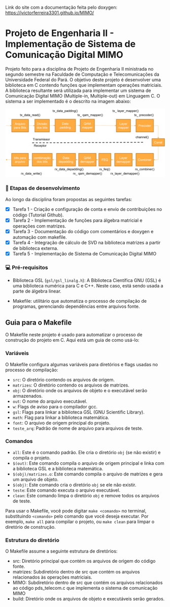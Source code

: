 Link do site com a documentação feita pelo doxygen: https://jvictorferreira3301.github.io/MIMO/

# Projeto de Engenharia II - Implementação de Sistema de Comunicação Digital MIMO

Projeto feito para a disciplina de Projeto de Engenharia II ministrada no segundo semestre na Faculdade de Computação e Telecomunicações da Universidade Federal do Pará. O objetivo deste projeto é desenvolver uma biblioteca em C contendo funções que implementam operações matriciais. A biblioteca resultante será utilizada para implementar um sistema de Comunicação Digital MIMO (Multiple-in, Multiple-out) em Linguagem C. O sistema a ser implementado é o descrito na imagem abaixo:

<img src="Doxyfiles/figures/mimosystem.png" alt="mimo-implementação">

### 🚀 Etapas de desenvolvimento

Ao longo da disciplina foram propostas as seguintes tarefas:

- [x] Tarefa 1 - Criação e configuração de conta e envio de contribuições no código (Tutorial Github).
- [x] Tarefa 2 - Implementação de funções para álgebra matricial e operações com matrizes.	
- [x] Tarefa 3 - Documentação do código com comentários e doxygen e automação com makefile.
- [x] Tarefa 4 - Integração de cálculo de SVD na biblioteca matrizes a partir de biblioteca externa.
- [x] Tarefa 5 - Implementação de Sistema de Comunicação Digital MIMO

### 💻 Pré-requisitos

- Biblioteca GSL (`gsl/gsl_linalg.h`): A Biblioteca Científica GNU (GSL) é uma biblioteca numérica para C e C++. Neste caso, está sendo usada a parte de álgebra linear.

- Makefile: utilitário que automatiza o processo de compilação de programas, gerenciando dependências entre arquivos fonte. 

## Guia para o Makefile
O Makefile neste projeto é usado para automatizar o processo de construção do projeto em C. Aqui está um guia de como usá-lo:

### Variáveis

O Makefile configura algumas variáveis para diretórios e flags usadas no processo de compilação:

- `src`: O diretório contendo os arquivos de origem.
- `matrizes`: O diretório contendo os arquivos de matrizes.
- `obj`: O diretório onde os arquivos de objeto e o executável serão armazenados.
- `out`: O nome do arquivo executável.
- `w`: Flags de aviso para o compilador gcc.
- `gsl`: Flags para linkar a biblioteca GSL (GNU Scientific Library).
- `math`: Flag para linkar a biblioteca matemática.
- `font`: O arquivo de origem principal do projeto.
- `teste_arq`: Padrão de nome de arquivo para arquivos de teste.

### Comandos

- `all`: Este é o comando padrão. Ele cria o diretório `obj` (se não existir) e compila o projeto.
- `$(out)`: Este comando compila o arquivo de origem principal e linka com a biblioteca GSL e a biblioteca matemática.
- `$(obj)/matrizes.o`: Este comando compila o arquivo de matrizes e gera um arquivo de objeto.
- `$(obj)`: Este comando cria o diretório `obj` se ele não existir.
- `teste`: Este comando executa o arquivo executável.
- `clean`: Este comando limpa o diretório `obj` e remove todos os arquivos de teste.

Para usar o Makefile, você pode digitar `make <comando>` no terminal, substituindo `<comando>` pelo comando que você deseja executar. Por exemplo, `make all` para compilar o projeto, ou `make clean` para limpar o diretório de construção.
  
### Estrutura do diretório
O Makefile assume a seguinte estrutura de diretórios:

- src: Diretório principal que contém os arquivos de origem do código fonte.
- matrizes: Subdiretório dentro de src que contém os arquivos relacionados às operações matriciais.
- MIMO: Subdiretório dentro de src que contém os arquivos relacionados ao código pds_telecom.c que implementa o sistema de comunicação MIMO
- build: Diretório onde os arquivos de objeto e executáveis serão gerados.

